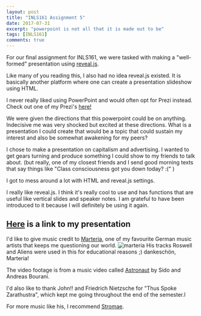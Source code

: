 ```yaml
---
layout: post
title: "INLS161 Assignment 5"
date: 2017-07-31
excerpt: "powerpoint is not all that it is made out to be"
tags: [INLS161]
comments: true
---
```



For our final assignment for INLS161, we were tasked with making a "well-formed" presentation using <a href="http://lab.hakim.se/reveal-js/#/" target="_blank">reveal.js</a>.

Like many of you reading this, I also had no idea reveal.js existed. It is basically another platform where one can create a presentation slideshow using HTML.

I never really liked using PowerPoint and would often opt for Prezi instead.
Check out one of my Prezi's <a href="http://prezi.com/lcmicvc6y9t6/?utm_campaign=share&utm_medium=copy&rc=ex0share" target="_blank">here!</a>

We were given the directions that this powerpoint could be on anything.
Indecisive me was very shocked but excited at these directions. What is a presentation I could create that would be a topic that could sustain my interest and also be somewhat awakening for my peers?

I chose to make a presentation on capitalism and advertising. I wanted to get gears turning and produce something I could show to my friends to talk about. (but really, one of my closest friends and I send good morning texts that say things like "Class consciousness got you down today? :(" )

I got to mess around a lot with HTML and reveal.js settings.

I really like reveal.js. I think it's really cool to use and has functions that are useful like vertical slides and speaker notes. 
I am grateful to have been introduced to it because I will definitely be using it again.

## **<a href="https://lydiatnguyen.github.io/task-5-presentation/#/" target="_blank">Here</a> is a link to my presentation**

I'd like to give music credit to <a href="https://www.youtube.com/watch?v=XXoRoLdXnvU" target="_blank">Marteria</a>, one of my favourite German music artists that keeps me questioning our world.
![marteria](http://lydiatnguyen.github.io/assets/img/marteria.jpg)
His tracks Roswell and Aliens were used in this for educational reasons ;) dankeschön, Marteria!

The video footage is from a music video called <a href="https://www.youtube.com/watch?v=SVagGGIsqtI" target="_blank">Astronaut</a> by Sido and Andreas Bourani.

I'd also like to thank John!! and Friedrich Nietzsche for "Thus Spoke Zarathustra", which kept me going throughout the end of the semester.I

For more music like his, I recommend <a href="https://www.youtube.com/watch?v=UKftOH54iNU" target="_blank">Stromae</a>.